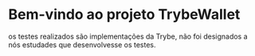 # Bem-vindo ao projeto TrybeWallet

os testes realizados são implementações da Trybe, não foi designados a nós estudades que desenvolvesse os testes.